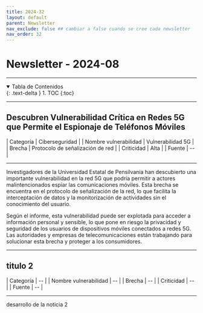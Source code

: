 ```yaml
---
title: 2024-32
layout: default
parent: Newsletter
nav_exclude: false ## cambiar a false cuando se cree cada newsletter
nav_order: 32
---
```


# Newsletter - 2024-08

---

<details open markdown="block">
  <summary>Tabla de Contenidos</summary>
  {: .text-delta }
1. TOC
{:toc}
</details>

---

## Descubren Vulnerabilidad Crítica en Redes 5G que Permite el Espionaje de Teléfonos Móviles

| Categoría                 | Ciberseguridad |
| Nombre vulnerabilidad     | Vulnerabilidad 5G |
| Brecha                    | Protocolo de señalización de red |
| Criticidad                | Alta | 
| Fuente                    | -- | 

---

Investigadores de la Universidad Estatal de Pensilvania han descubierto una importante vulnerabilidad en la red 5G que podría permitir a actores malintencionados espiar las comunicaciones móviles. Esta brecha se encuentra en el protocolo de señalización de la red, lo que facilita la interceptación de datos y la monitorización de actividades sin el conocimiento del usuario.

Según el informe, esta vulnerabilidad puede ser explotada para acceder a información personal y sensible, lo que pone en riesgo la privacidad y seguridad de los usuarios de dispositivos móviles conectados a redes 5G. Las autoridades y empresas de telecomunicaciones están trabajando para solucionar esta brecha y proteger a los consumidores.

---


## titulo 2

| Categoría                 | -- |
| Nombre vulnerabilidad     | -- |
| Brecha                    | -- |
| Criticidad                | -- | 
| Fuente                    | -- | 

---

desarrollo de la noticia 2
